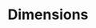 ---
layout: default
bigquery: https://console.cloud.google.com/bigquery?p=covid-19-dimensions-ai&page=table&d=data&t=publications
contributors: Digital Science, https://www.digital-science.com/
cost: Free for personal, non-commercial use.
description: Dimensions contains more than 100 million publications, ranging from
  articles published in scholarly journals, books and book chapters, to preprints
  and conference proceedings. All publications are contextualized with linked data
  sets, funding, publications, patents, clinical trials, and policy documents. You
  can also view associated categories, funders, institutions, and researcher profiles.
documentation: https://docs.dimensions.ai/bigquery/index.html
last_edit: 04/06/2022, 08:28:20
location: https://www.dimensions.ai/products/free/
maintained_by: Digital Science, https://www.digital-science.com/
schema_fields:
- book_title
- embargo_date
- legal_events
- created_date
- funding_cny
- category_hrcs_rac
- resulting_publication_ids
- funder_org
- category_for
- repository_name
- brief_title
- original_abstract
- journal_lists
- legal_status
- gender
- category_bra
- categories
- filing_date
- editors
- book_series_title
- original_title
- date_normal
- email_address
- open_access_categories
- date_inserted
- publication_date
- title
- jurisdiction
- acknowledgements
- conference
- resulting_publication_doi
- funder_org_countries
- inventor_names
- doi
- original_assignee_orgs
- publication_year
- date_print
- arxiv_id
- interventions
- grant_number
- journal
- kind
- research_orgs
- license
- category_icrp_ct
- publisher
- funding_details
- date_imported_gbq
- research_org_state_codes
- concepts
- associated_publication_arxiv_id
- assignee_orgs
- type
- funding_aud
- funding_eur
- expiration_year
- proceedings_title
- organisation_details
- wikipedia_url
- original_assignee
- mesh_headings
- status
- category_hrcs_hc
- year
- parent_id
- funding_gbp
- date_modified
- eisbn
- date
- cited_by_ids
- funder_orgs
- funder_org_acronyms
- funding_nzd
- current_assignee_countries
- types
- external_ids
- funder_org_cities
- assignee_countries
- family_count
- linkout
- altmetrics
- address
- repository_id
- associated_publication_id
- funder_countries
- cpc
- volume
- citations_count
- description
- investigators
- pmid
- date_online
- pmcid
- mesh_terms
- end_year
- expiration_date
- abstract
- links
- priority_year
- current_assignee_orgs
- application_number
- research_org_city_names
- category_hra
- labels
- source_id
- acronyms
- family_id
- supporting_grant_ids
- citations
- pages
- funding_amount
- research_org_countries
- id
- foa_number
- publication_ids
- granted_date
- acronym
- research_org_cities
- isbn
- funding_usd
- funding_chf
- phase
- patent_ids
- start_date
- citation_string
- filing_status
- category_icrp_cso
- repository_url
- category_uoa
- language
- clinical_trial_ids
- funding_jpy
- research_org_country_names
- open_access_categories_v2
- research_org_state_names
- current_assignee
- reference_ids
- relationships
- associated_publication_doi
- metrics
- conditions
- registry
- issue
- ipcr
- funding_cad
- filing_year
- category_sdg
- established
- associated_grant_ids
- subtitles
- associated_publication_pmid
- category_rcdc
- start_year
- original_assignee_countries
- active_years
- researcher_ids
- authors
- end_date
- granted_year
- funding_currency
- priority_date
- family_members_ids
- name
- aliases
- funder_org_state_codes
shortname: dimensions
tags:
- scholarly literature
- patents
- funding
- clinical trials
- academic profiles
terms_of_use: 'Use of both the Dimensions COVID-19 dataset and full Dimensions dataset
  are subject to the Dimensions Terms of use: https://www.dimensions.ai/policies-terms-legal '
title: Dimensions
uuid: dcff88bd-fe6b-4fdb-8159-809bf9d7bc1c
---